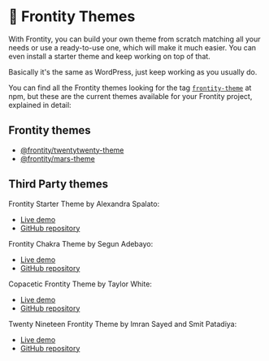 # 🎨 Frontity Themes

With Frontity, you can build your own theme from scratch matching all your needs or use a ready-to-use one, which will make it much easier. You can even install a starter theme and keep working on top of that.

Basically it's the same as WordPress, just keep working as you usually do.

You can find all the Frontity themes looking for the tag [`frontity-theme`](https://www.npmjs.com/search?q=keywords:frontity-theme) at npm, but these are the current themes available for your Frontity project, explained in detail:

## Frontity themes

* [@frontity/twentytwenty-theme](frontity-twentytwenty-theme.md)
* [@frontity/mars-theme](frontity-mars-theme.md)

## **Third Party themes**

Frontity Starter Theme by Alexandra Spalato:

* [Live demo](https://frontity-starter-theme.alexadark.now.sh/)
* [GitHub repository](https://github.com/alexadark/frontity-starter-theme)

Frontity Chakra Theme by Segun Adebayo:

* [Live demo](https://frontity-chakra.now.sh/)
* [GitHub repository](https://github.com/chakra-ui/frontity-chakra-ui-theme)

Copacetic Frontity Theme by Taylor White:

* [Live demo](https://copacetic-frontity.vercel.app/)
* [GitHub repository](https://github.com/taylorchasewhite/copacetic-frontity)

Twenty Nineteen Frontity Theme by Imran Sayed and Smit Patadiya:

* [Live demo](https://twentynineteen.frontity.org/)
* [GitHub repository](https://github.com/imranhsayed/frontity-twentynineteen)

